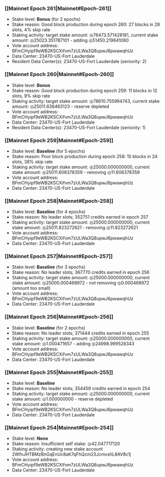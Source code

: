 ### [[Mainnet Epoch 261|Mainnet#Epoch-261]]
* Stake level: **Bonus** (for 2 epochs)
* Stake reason: Good block production during epoch 260: 27 blocks in 28 slots, 4% skip rate
* Staking activity: target stake amount: ◎76473.571428181, current stake amount: ◎25023.351787101 - adding ◎51450.219641080
* Vote account address: BFmCHyipf9eWB2KSCXifvm7zULWa3Q8upwJ6pwawqhUz
* Data Center: 23470-US-Fort Lauderdale
* Resident Data Center(s): 23470-US-Fort Lauderdale (seniority: 2)
### [[Mainnet Epoch 260|Mainnet#Epoch-260]]
* Stake level: **Bonus**
* Stake reason: Good block production during epoch 259: 11 blocks in 12 slots, 9% skip rate
* Staking activity: target stake amount: ◎78610.755994743, current stake amount: ◎25011.636463123 - reserve depleted
* Vote account address: BFmCHyipf9eWB2KSCXifvm7zULWa3Q8upwJ6pwawqhUz
* Data Center: 23470-US-Fort Lauderdale
* Resident Data Center(s): 23470-US-Fort Lauderdale (seniority: 1)
### [[Mainnet Epoch 259|Mainnet#Epoch-259]]
* Stake level: **Baseline** (for 5 epochs)
* Stake reason: Poor block production during epoch 258: 15 blocks in 24 slots, 38% skip rate
* Staking activity: target stake amount: ◎25000.000000000, current stake amount: ◎25011.608378359 - removing ◎11.608378359
* Vote account address: BFmCHyipf9eWB2KSCXifvm7zULWa3Q8upwJ6pwawqhUz
* Data Center: 23470-US-Fort Lauderdale
### [[Mainnet Epoch 258|Mainnet#Epoch-258]]
* Stake level: **Baseline** (for 4 epochs)
* Stake reason: No leader slots; 352751 credits earned in epoch 257
* Staking activity: target stake amount: ◎25000.000000000, current stake amount: ◎25011.823272621 - removing ◎11.823272621
* Vote account address: BFmCHyipf9eWB2KSCXifvm7zULWa3Q8upwJ6pwawqhUz
* Data Center: 23470-US-Fort Lauderdale
### [[Mainnet Epoch 257|Mainnet#Epoch-257]]
* Stake level: **Baseline** (for 3 epochs)
* Stake reason: No leader slots; 367770 credits earned in epoch 256
* Staking activity: target stake amount: ◎25000.000000000, current stake amount: ◎25000.000468972 - not removing ◎0.000468972 (amount too small)
* Vote account address: BFmCHyipf9eWB2KSCXifvm7zULWa3Q8upwJ6pwawqhUz
* Data Center: 23470-US-Fort Lauderdale
### [[Mainnet Epoch 256|Mainnet#Epoch-256]]
* Stake level: **Baseline** (for 2 epochs)
* Stake reason: No leader slots; 371444 credits earned in epoch 255
* Staking activity: target stake amount: ◎25000.000000000, current stake amount: ◎1.000471657 - adding ◎24998.999528343
* Vote account address: BFmCHyipf9eWB2KSCXifvm7zULWa3Q8upwJ6pwawqhUz
* Data Center: 23470-US-Fort Lauderdale
### [[Mainnet Epoch 255|Mainnet#Epoch-255]]
* Stake level: **Baseline**
* Stake reason: No leader slots; 354459 credits earned in epoch 254
* Staking activity: target stake amount: ◎25000.000000000, current stake amount: ◎1.000000000 - reserve depleted
* Vote account address: BFmCHyipf9eWB2KSCXifvm7zULWa3Q8upwJ6pwawqhUz
* Data Center: 23470-US-Fort Lauderdale
### [[Mainnet Epoch 254|Mainnet#Epoch-254]]
* Stake level: **None**
* Stake reason: Insufficient self stake: ◎42.047717120
* Staking activity: creating new stake account 2WfnJHTBMzBnGqEnUc8aK7qFhQcm23JcmvshL8AV8c1j
* Vote account address: BFmCHyipf9eWB2KSCXifvm7zULWa3Q8upwJ6pwawqhUz
* Data Center: 23470-US-Fort Lauderdale